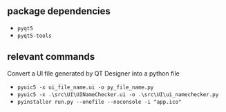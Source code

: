 
package dependencies
-----
* `pyqt5`
* `pyqt5-tools`

relevant commands
-----
Convert a UI file generated by QT Designer into a python file
* `pyuic5 -x ui_file_name.ui -o py_file_name.py`
* `pyuic5 -x .\src\UI\UINameChecker.ui -o .\src\UI\ui_namechecker.py`
* `pyinstaller run.py --onefile --noconsole -i "app.ico"`
